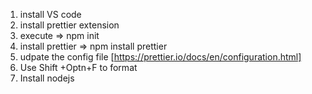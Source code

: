 1. install VS code
2. install prettier extension
3. execute => npm init
4. install prettier => npm install prettier
5. udpate the config file [https://prettier.io/docs/en/configuration.html]
6. Use Shift +Optn+F to format
7. Install nodejs 
